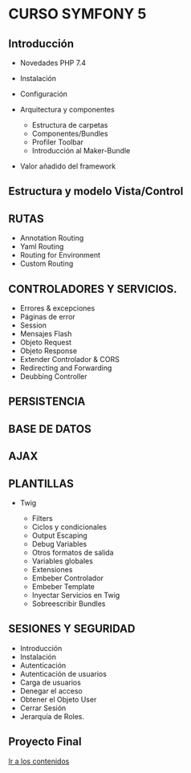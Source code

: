 # CURSO SYMFONY 5

## Introducción

- Novedades PHP 7.4
- Instalación
- Configuración
- Arquitectura y componentes
  - Estructura de carpetas
  - Componentes/Bundles
  - Profiler Toolbar
  - Introducción al Maker-Bundle

- Valor añadido del framework

## Estructura y modelo Vista/Control

## RUTAS

- Annotation Routing
- Yaml Routing
- Routing for Environment
- Custom Routing

## CONTROLADORES Y SERVICIOS.

- Errores & excepciones
- Páginas de error
- Session
- Mensajes Flash
- Objeto Request
- Objeto Response
- Extender Controlador & CORS
- Redirecting and Forwarding
- Deubbing Controller

## PERSISTENCIA

## BASE DE DATOS

## AJAX

## PLANTILLAS

- Twig

  - Filters
  - Ciclos y condicionales
  - Output Escaping
  - Debug Variables
  - Otros formatos de salida
  - Variables globales
  - Extensiones
  - Embeber Controlador
  - Embeber Template
  - Inyectar Servicios en Twig
  - Sobreescribir Bundles

## SESIONES Y SEGURIDAD

- Introducción
- Instalación
- Autenticación
- Autenticación de usuarios
- Carga de usuarios
- Denegar el acceso
- Obtener el Objeto User
- Cerrar Sesión
- Jerarquía de Roles.

## Proyecto Final

[Ir a los contenidos](./index.md)